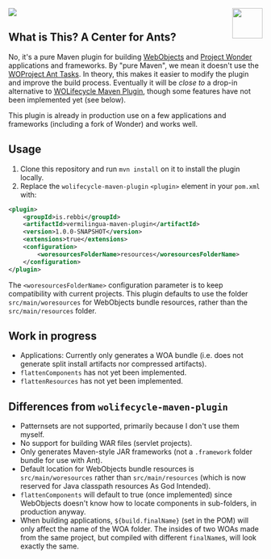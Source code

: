 ![](https://github.com/paulhoadley/vermilingua-maven-plugin/workflows/build/badge.svg)
<img align="right" src="https://www.hugi.io/github/img/antkiller2.png" width="60">

## What is This? A Center for Ants? 

No, it's a pure Maven plugin for building
[WebObjects](https://en.wikipedia.org/wiki/WebObjects) and [Project
Wonder](https://github.com/wocommunity/wonder) applications and
frameworks.  By "pure Maven", we mean it doesn't use the [WOProject
Ant Tasks](https://wiki.wocommunity.org/display/WOL/WOProject-Ant).
In theory, this makes it easier to modify the plugin and improve the
build process.  Eventually it will be _close to_ a drop-in alternative
to [WOLifecycle Maven
Plugin](https://github.com/wocommunity/wolifecycle-maven-plugin),
though some features have not been implemented yet (see below).

This plugin is already in production use on a few applications and
frameworks (including a fork of Wonder) and works well.

## Usage

1. Clone this repository and run `mvn install` on it to install the
   plugin locally.
2. Replace the `wolifecycle-maven-plugin` `<plugin>` element in your
   `pom.xml` with:

```xml
<plugin>
	<groupId>is.rebbi</groupId>
	<artifactId>vermilingua-maven-plugin</artifactId>
	<version>1.0.0-SNAPSHOT</version>
	<extensions>true</extensions>
	<configuration>
		<woresourcesFolderName>resources</woresourcesFolderName>
	</configuration>
</plugin>
```

The `<woresourcesFolderName>` configuration parameter is to keep
compatibility with current projects. This plugin defaults to use the
folder `src/main/woresources` for WebObjects bundle resources, rather
than the `src/main/resources` folder.

## Work in progress

* Applications: Currently only generates a WOA bundle (i.e. does not
  generate split install artifacts nor compressed artifacts).
* `flattenComponents` has not yet been implemented.
* `flattenResources` has not yet been implemented.

## Differences from `wolifecycle-maven-plugin`


* Patternsets are not supported, primarily because I don't use them
  myself.
* No support for building WAR files (servlet projects).
* Only generates Maven-style JAR frameworks (not a `.framework` folder
  bundle for use with Ant).
* Default location for WebObjects bundle resources is
  `src/main/woresources` rather than `src/main/resources` (which is
  now reserved for Java classpath resources As God Intended).
* `flattenComponents` will default to true (once implemented) since
  WebObjects doesn't know how to locate components in sub-folders, in
  production anyway.
* When building applications, `${build.finalName}` (set in the POM)
  will only affect the name of the WOA folder. The insides of two WOAs
  made from the same project, but compiled with different
  `finalName`s, will look exactly the same.
